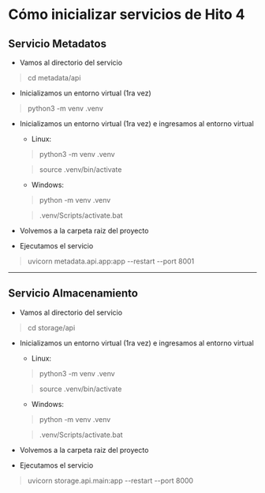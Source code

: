 # Cómo inicializar servicios de Hito 4

## Servicio Metadatos
- Vamos al directorio del servicio
> cd metadata/api

- Inicializamos un entorno virtual (1ra vez)
> python3 -m venv .venv

- Inicializamos un entorno virtual (1ra vez) e ingresamos al entorno virtual
    - Linux:
    > python3 -m venv .venv

    > source .venv/bin/activate

    - Windows:
    > python -m venv .venv

    > .venv/Scripts/activate.bat

- Volvemos a la carpeta raiz del proyecto

- Ejecutamos el servicio
> uvicorn metadata.api.app:app --restart --port 8001

---
## Servicio Almacenamiento
- Vamos al directorio del servicio
> cd storage/api

- Inicializamos un entorno virtual (1ra vez) e ingresamos al entorno virtual
    - Linux:
    > python3 -m venv .venv

    > source .venv/bin/activate

    - Windows:
    > python -m venv .venv

    > .venv/Scripts/activate.bat

- Volvemos a la carpeta raiz del proyecto

- Ejecutamos el servicio
> uvicorn storage.api.main:app --restart --port 8000
